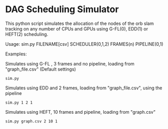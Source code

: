 # DAG Scheduling Simulator
This python script simulates the allocation of the nodes of the orb slam tracking on any number of CPUs and GPUs using G-FL(0), EDD(1) or HEFT(2) scheduling.

Usage: sim.py FILENAME[csv] SCHEDULER(0,1,2) FRAMES(n) PIPELINE(0,1)

Examples:

Simulates using G-FL , 3 frames and no pipeline, loading from "graph_file.csv" (Default settings)
```
sim.py
```
Simulates using EDD and 2 frames, loading from "graph_file.csv", using the pipeline
```
sim.py 1 2 1
```
Simulates using HEFT, 10 frames and pipeline, loading from "graph.csv"
```
sim.py graph.csv 2 10 1
```